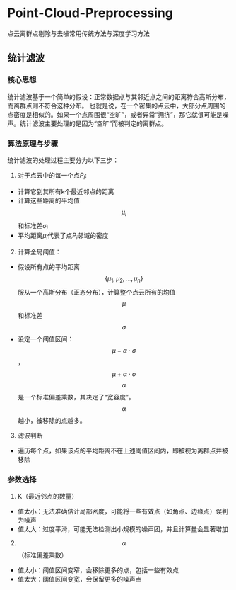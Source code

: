 # Point-Cloud-Preprocessing
点云离群点剔除与去噪常用传统方法与深度学习方法
## 统计滤波
### 核心思想
统计滤波基于一个简单的假设：正常数据点与其邻近点之间的距离符合高斯分布，而离群点则不符合这种分布。
也就是说，在一个密集的点云中，大部分点周围的点密度是相似的。如果一个点周围很“空旷”，或者异常“拥挤”，那它就很可能是噪声。统计滤波主要处理的是因为“空旷”而被判定的离群点。
### 算法原理与步骤
统计滤波的处理过程主要分为以下三步：
1. 对于点云中的每一个点$P_i$:
  - 计算它到其所有k个最近邻点的距离
  - 计算这些距离的平均值$$\mu_i$$和标准差$\sigma_i$
  - 平均距离$\mu_i$代表了点$P_i$邻域的密度
2. 计算全局阈值：
  - 假设所有点的平均距离$$\{\mu_1,\mu_2,...,\mu_n\}$$服从一个高斯分布（正态分布），计算整个点云所有的均值$$\mu$$和标准差$$\sigma$$
  - 设定一个阈值区间：$$\mu-\alpha \cdot \sigma$$，$$\mu+\alpha \cdot \sigma$$
$$\alpha$$是一个标准偏差乘数，其决定了“宽容度”。$$\alpha$$越小，被移除的点越多。
3. 滤波判断
  - 遍历每个点，如果该点的平均距离不在上述阈值区间内，即被视为离群点并被移除
### 参数选择
1. K（最近邻点的数量）
  - 值太小：无法准确估计局部密度，可能将一些有效点（如角点、边缘点）误判为噪声
  - 值太大：过度平滑，可能无法检测出小规模的噪声团，并且计算量会显著增加
2. $$\alpha$$（标准偏差乘数）
  - 值太小：阈值区间变窄，会移除更多的点，包括一些有效点
  - 值太大：阈值区间变宽，会保留更多的噪声点
